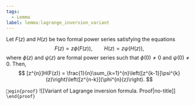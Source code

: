 ```yaml
---
tags:
  - Lemma
label: lemma:lagrange_inversion_variant
---
```

Let $F(z)$ and $H(z)$ be two formal power series satisfying the equations
$$
F(z) = z\phi(F(z)), \qquad H(z) = z\psi(H(z)),
$$
where $\phi(z)$ and $\psi(z)$ are formal power series such that $\phi(0) \neq 0$ and $\psi(0) \neq 0$. Then,
$$
[z^{n}]H(F(z)) = \frac{1}{n}\sum_{k=1}^{n}\left([z^{k-1}]\psi^{k}(z)\right)\left([z^{n-k}](\phi^{n}(z)\right).
$$

`egin{proof}`
![[Variant of Lagrange inversion formula. Proof|no-title]]
`\end{proof}`
